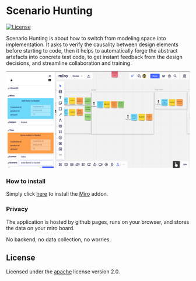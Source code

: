 # Scenario Hunting
[![License](https://img.shields.io/badge/License-Apache%202.0-blue.svg)](https://opensource.org/licenses/Apache-2.0)


Scenario Hunting is about how to switch from modeling space into implementation. It asks to verify the causality between design elements before starting to code, then it helps to automatically forge the abstract artefacts into concrete test code, to get instant feedback from the design decisions, and streamline collaboration and training.


![Demo](Demo.png "Demo image")

### How to install
Simply click [here](https://miro.com/oauth/authorize/?response_type=code&client_id=3074457356753256770&redirect_uri=%2Fconfirm-app-install%2F) to install the [Miro](https://miro.com) addon. 

### Privacy

The application is hosted by github pages, runs on your browser, and stores the data on your miro board. 

No backend, no data collection, no worries. 


## License






Licensed under the [apache](LICENSE) license version 2.0. 
